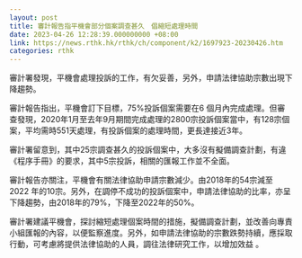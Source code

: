 ```yaml
---
layout: post
title: 審計報告指平機會部分個案調查甚久　倡縮短處理時間
date: 2023-04-26 12:28:39.000000000 +08:00
link: https://news.rthk.hk/rthk/ch/component/k2/1697923-20230426.htm
categories: rthk
---
```


審計署發現，平機會處理投訴的工作，有欠妥善，另外，申請法律協助宗數出現下降趨勢。

審計報告指出，平機會訂下目標，75%投訴個案需要在6 個月內完成處理。但審查發現，2020年1月至去年9月期間完成處理的2800宗投訴個案當中，有128宗個案，平均需時551天處理，有投訴個案的處理時間，更長達接近3年。

審計署留意到，其中25宗調查甚久的投訴個案中，大多沒有擬備調查計劃，有違《程序手冊》的要求，其中5宗投訴，相關的匯報工作並不全面。

審計報告亦關注，平機會有關法律協助申請宗數減少。由2018年的54宗減至 2022 年的10宗。另外，在調停不成功的投訴個案中，申請法律協助的比率，亦呈下降趨勢，由2018年的79%，下降至2022年的50%。

審計署建議平機會，探討縮短處理個案時間的措施，擬備調查計劃，並改善向專責小組匯報的內容，以便監察進度。另外，如申請法律協助的宗數跌勢持續，應採取行動，可考慮將提供法律協助的人員，調往法律研究工作，以增加效益 。
